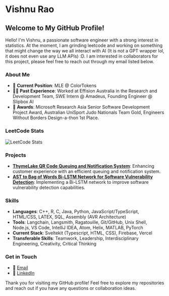 # Vishnu Rao

## Welcome to My GitHub Profile!

Hello! I'm Vishnu, a passionate software engineer with a strong interest in statistics. At the moment, I am grinding leetcode and working on something that might change the way we all interact with AI (It is not a GPT wrapper lol, it does not even use any LLM APIs) :D. I am interested in collaborators for this project, please feel free to reach out through my email listed below.

### About Me

- 🌟 **Current Position**: MLE @ ColorTokens
- 🧑‍💼 **Past Experience**: Worked at Effision Australia in the Research and Development Team, SWE Intern @ Amadeus, Founding Engineer @ Slipbox AI
- 🏅 **Awards**: Microsoft Research Asia Senior Software Development Project Award, Australian UniSport Judo Nationals Team Gold, Engineers Without Borders Design-a-thon 1st Place.

### LeetCode Stats

![LeetCode Stats](https://leetcard.jacoblin.cool/vishnugrao?theme=dark&font=Buda&ext=heatmap)

### Projects

- **[ThymeLake QR Code Queuing and Notification System](https://github.com/vishnugrao/)**: Enhancing customer experience with an efficient queuing and notification system.
- **[AST to Bag of Words Bi-LSTM Network for Software Vulnerability Detection](https://github.com/vishnugrao/AST-CBoW-Bi-CS)**: Implementing a Bi-LSTM network to improve software vulnerability detection capabilities.

### Skills

- **Languages**: C++, R, C, Java, Python, JavaScript/TypeScript, HTML/CSS, LATEX, SQL, Assembly (AVR Architecture)
- **Tools**: Langchain, Langsmith, Ragatouille, Git/GitHub, Unix Shell, Node.js, VS Code, IntelliJ IDEA, Atom, Helix, MATLAB, PyTorch
- **Current Stack**: Sveltekit (Typescript, HTML, CSS), Firebase, Vercel
- **Transferable Skills**: Teamwork, Leadership, Interdisciplinary Engineering, Creativity, Critical Thinking

### Get in Touch

- 📧 [Email](mailto:vishnugrao14@gmail.com)
- 💼 [LinkedIn](https://www.linkedin.com/in/vishnugrao/)

Thank you for visiting my GitHub profile! Feel free to explore my repositories and reach out if you have any questions or collaboration ideas.

